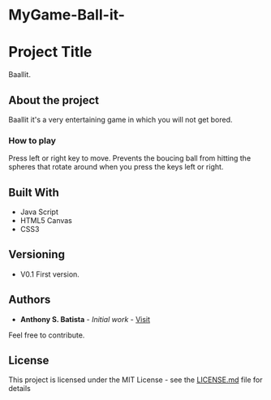 # MyGame-Ball-it-

# Project Title

Baallit.

## About the project

Baallit it's a very entertaining game in which you will not get bored.

### How to play

Press left or right key to move. Prevents the boucing ball from hitting the spheres that rotate around when you press the keys left or right.


## Built With

* Java Script
* HTML5 Canvas
* CSS3

## Versioning

- V0.1
First version.

## Authors

* **Anthony S. Batista** - *Initial work* - [Visit](https://anthonysbr.com)

Feel free to contribute.

## License

This project is licensed under the MIT License - see the [LICENSE.md](LICENSE.md) file for details

